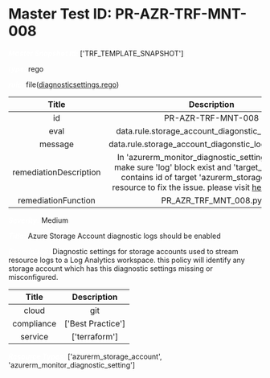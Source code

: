 



# Master Test ID: PR-AZR-TRF-MNT-008


***<font color="white">Master Snapshot Id:</font>*** ['TRF_TEMPLATE_SNAPSHOT']

***<font color="white">type:</font>*** rego

***<font color="white">rule:</font>*** file([diagnosticsettings.rego])  
  
  
  
  

|Title|Description|
| :---: | :---: |
|id|PR-AZR-TRF-MNT-008|
|eval|data.rule.storage_account_diagonstic_log_enabled|
|message|data.rule.storage_account_diagonstic_log_enabled_err|
|remediationDescription|In 'azurerm_monitor_diagnostic_setting' resource, make sure 'log' block exist and 'target_resource_id' contains id of target 'azurerm_storage_account' resource to fix the issue. please visit <a href='https://registry.terraform.io/providers/hashicorp/azurerm/latest/docs/resources/monitor_diagnostic_setting#log' target='_blank'>here</a> for details.|
|remediationFunction|PR_AZR_TRF_MNT_008.py|


***<font color="white">Severity:</font>*** Medium

***<font color="white">Title:</font>*** Azure Storage Account diagnostic logs should be enabled

***<font color="white">Description:</font>*** Diagnostic settings for storage accounts used to stream resource logs to a Log Analytics workspace. this policy will identify any storage account which has this diagnostic settings missing or misconfigured.  
  
  

|Title|Description|
| :---: | :---: |
|cloud|git|
|compliance|['Best Practice']|
|service|['terraform']|


***<font color="white">Resource Types:</font>*** ['azurerm_storage_account', 'azurerm_monitor_diagnostic_setting']


[diagnosticsettings.rego]: https://github.com/prancer-io/prancer-compliance-test/tree/master/azure/terraform/diagnosticsettings.rego
